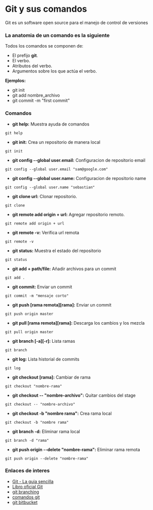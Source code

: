 # Git y sus comandos
Git es un software open source para el manejo de control de versiones

### La anatomia de un comando es la siguiente 
Todos los comandos se componen de:

* El prefijo __git__.
* El verbo.
* Atributos del verbo.
* Argumentos sobre los que actúa el verbo. 

__Ejemplos:__
* git init
* git add nombre_archivo
* git commit -m "first commit"

### Comandos
* __git help:__ Muestra ayuda de comandos
```
git help
```

* __git init:__ Crea un repositorio de manera local
```
git init
```

* __git config --global user.email:__ Configuracion de repositorio email
```
git config --global user.email "sam@google.com"
```

* __git config --global user.name:__ Configuracion de repositorio name
```
git config --global user.name "sebastian"
```

* __git clone url:__ Clonar repositorio.
```
git clone 
```

* __git remote add origin + url:__ Agregar repositorio remoto.
```
git remote add origin + url
```

* __git remote -v:__ Verifica url remota
```
git remote -v
```

* __git status:__ Muestra el estado del repositorio
```
git status
```

* __git add + path/file:__ Añadir archivos para un commit
```
git add .
```

* __git commit:__ Enviar un commit
```
git commit -m "mensaje corto"
```

* __git push [rama remota][rama]:__ Enviar un commit
```
git push origin master
```

* __git pull [rama remota][rama]:__ Descarga los cambios y los mezcla
```
git pull origin master
```

* __git branch [-a][-r]:__ Lista ramas
```
git branch 
```

* __git log:__ Lista historial de commits
```
git log 
```

* __git checkout [rama]:__ Cambiar de rama
```
git checkout "nombre-rama"
```

* __git checkout -- "nombre-archivo":__ Quitar cambios del stage
```
git checkout -- "nombre-archivo"
```

* __git checkout -b "nombre rama":__ Crea rama local
```
git checkout -b "nombre rama"
```

* __git branch -d:__ Eliminar rama local
```
git branch -d "rama"
```

* __git push origin --delete "nombre-rama":__ Eliminar rama remota
```
git push origin --delete "nombre-rama"
```



### Enlaces de interes

* [Git - La guia sencilla](http://rogerdudler.github.io/git-guide/index.es.html)
* [Libro oficial Git](https://git-scm.com/book/es/v2)
* [git branching](https://learngitbranching.js.org/)
* [comandos git](https://github.github.com/training-kit/downloads/es_ES/github-git-cheat-sheet/)
* [git bitbucket](https://es.atlassian.com/git/tutorials)


